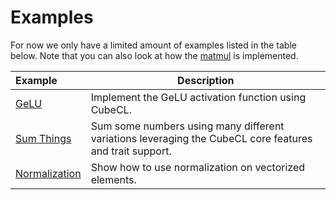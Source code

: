 # Examples

For now we only have a limited amount of examples listed in the table below. Note that you can also
look at how the [matmul](https://github.com/tracel-ai/cubecl/tree/main/crates/cubecl-matmul) is
implemented.

| Example                                                                               | Description                                                                                             |
| :------------------------------------------------------------------------------------ | ------------------------------------------------------------------------------------------------------- |
| [GeLU](https://github.com/tracel-ai/cubecl/tree/main/examples/gelu)                   | Implement the GeLU activation function using CubeCL.                                                    |
| [Sum Things](https://github.com/tracel-ai/cubecl/tree/main/examples/sum_things)       | Sum some numbers using many different variations leveraging the CubeCL core features and trait support. |
| [Normalization](https://github.com/tracel-ai/cubecl/tree/main/examples/normalization) | Show how to use normalization on vectorized elements.                                                   |
